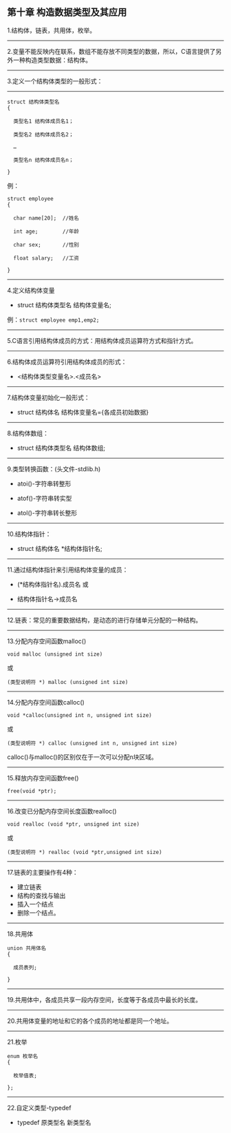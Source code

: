 
## 第十章 构造数据类型及其应用



1.结构体，链表，共用体，枚举。

---

2.变量不能反映内在联系，数组不能存放不同类型的数据，所以，C语言提供了另外一种构造类型数据：结构体。

---


3.定义一个结构体类型的一般形式：

---

```
struct 结构体类型名
{ 

  类型名1 结构体成员名1；

  类型名2 结构体成员名2；

  …

  类型名n 结构体成员名n；

}
```

例：
```
struct employee
{

  char name[20];  //姓名

  int age;        //年龄

  char sex;       //性别

  float salary;   //工资

}
```

---


4.定义结构体变量

- struct 结构体类型名 结构体变量名;

例：```struct employee emp1,emp2;```


---

5.C语言引用结构体成员的方式：用结构体成员运算符方式和指针方式。


---

6.结构体成员运算符引用结构体成员的形式：


- <结构体类型变量名>.<成员名>

---


7.结构体变量初始化一般形式：

- struct 结构体名 结构体变量名={各成员初始数据}

---


8.结构体数组：

- struct 结构体类型名 结构体数组;

---


9.类型转换函数：(头文件-stdlib.h)

- atoi()-字符串转整形

- atof()-字符串转实型

- atol()-字符串转长整形


---

10.结构体指针：

- struct 结构体名 *结构体指针名;


---

11.通过结构体指针来引用结构体变量的成员：

- (*结构体指针名).成员名  或

- 结构体指针名->成员名

---


12.链表：常见的重要数据结构，是动态的进行存储单元分配的一种结构。


---

13.分配内存空间函数malloc()

```void malloc (unsigned int size)```

或

```(类型说明符 *) malloc (unsigned int size)```

---


14.分配内存空间函数calloc()

```void *calloc(unsigned int n, unsigned int size)```

或

```(类型说明符 *) calloc (unsigned int n, unsigned int size)```


calloc()与malloc()的区别仅在于一次可以分配n块区域。


---

15.释放内存空间函数free()

```free(void *ptr);```

---


16.改变已分配内存空间长度函数realloc()

```void realloc (void *ptr, unsigned int size)```

或

```(类型说明符 *) realloc (void *ptr,unsigned int size)```


---

17.链表的主要操作有4种：

- 建立链表
- 结构的查找与输出
- 插入一个结点
- 删除一个结点。


---

18.共用体
```
union 共用体名
{

  成员表列;

}
```

---

19.共用体中，各成员共享一段内存空间，长度等于各成员中最长的长度。


---

20.共用体变量的地址和它的各个成员的地址都是同一个地址。

---


21.枚举
```
enum 枚举名
{

  枚举值表;

};
```

---

22.自定义类型-typedef

- typedef 原类型名 新类型名
